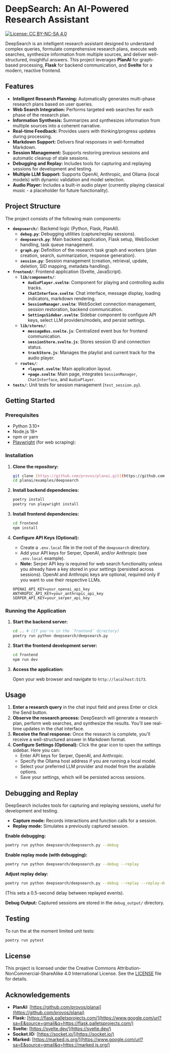 # DeepSearch: An AI-Powered Research Assistant

[![License: CC BY-NC-SA 4.0](https://img.shields.io/badge/License-CC%20BY--NC--SA%204.0-lightgrey.svg)](https://creativecommons.org/licenses/by-nc-sa/4.0/)

DeepSearch is an intelligent research assistant designed to understand complex queries, formulate comprehensive research plans, execute web searches, synthesize information from multiple sources, and deliver well-structured, insightful answers. This project leverages **PlanAI** for graph-based processing, **Flask** for backend communication, and **Svelte** for a modern, reactive frontend.

## Features

- **Intelligent Research Planning:** Automatically generates multi-phase research plans based on user queries.
- **Web Search Integration:** Performs targeted web searches for each phase of the research plan.
- **Information Synthesis:** Summarizes and synthesizes information from multiple sources into a coherent narrative.
- **Real-time Feedback:** Provides users with thinking/progress updates during processing.
- **Markdown Support:** Delivers final responses in well-formatted Markdown.
- **Session Management:** Supports restoring previous sessions and automatic cleanup of stale sessions.
- **Debugging and Replay:** Includes tools for capturing and replaying sessions for development and testing.
- **Multiple LLM Support:** Supports OpenAI, Anthropic, and Ollama (local models) with dynamic validation and model selection.
- **Audio Player:** Includes a built-in audio player (currently playing classical music - a placeholder for future functionality).

## Project Structure

The project consists of the following main components:

- **`deepsearch/`**: Backend logic (Python, Flask, PlanAI).
  - **`debug.py`**: Debugging utilities (capture/replay sessions).
  - **`deepsearch.py`**: Main backend application, Flask setup, WebSocket handling, task queue management.
  - **`graph.py`**: Definition of the research task graph and workers (plan creation, search, summarization, response generation).
  - **`session.py`**: Session management (creation, retrieval, update, deletion, SID mapping, metadata handling).
- **`frontend/`**: Frontend application (Svelte, JavaScript).
  - **`lib/components/`**:
    - **`AudioPlayer.svelte`**:  Component for playing and controlling audio tracks.
    - **`ChatInterface.svelte`**: Chat interface, message display, loading indicators, markdown rendering.
    - **`SessionManager.svelte`**: WebSocket connection management, session restoration, backend communication.
    - **`SettingsSidebar.svelte`**: Sidebar component to configure API keys, select LLM providers/models, and persist settings.
  - **`lib/stores/`**:
    - **`messageBus.svelte.js`**: Centralized event bus for frontend communication.
    - **`sessionStore.svelte.js`**: Stores session ID and connection status.
    - **`trackStore.js`**: Manages the playlist and current track for the audio player.
  - **`routes/`**:
    - **`+layout.svelte`**: Main application layout.
    - **`+page.svelte`**: Main page, integrates `SessionManager`, `ChatInterface`, and `AudioPlayer`.
- **`tests/`**: Unit tests for session management (`test_session.py`).

## Getting Started

### Prerequisites

- Python 3.10+
- Node.js 18+
- npm or yarn
- [Playwright](https://playwright.dev/docs/intro) (for web scraping):

### Installation

1. **Clone the repository:**

   ```bash
   git clone [https://github.com/provos/planai.git](https://github.com/provos/planai.git)
   cd planai/examples/deepsearch
   ```

2.  **Install backend dependencies:**

    ```bash
    poetry install
    poetry run playwright install
    ```

3.  **Install frontend dependencies:**

    ```bash
    cd frontend
    npm install
    ```

4.  **Configure API Keys (Optional):**

      - Create a `.env.local` file in the root of the `deepsearch` directory.
      - Add your API keys for Serper, OpenAI, and/or Anthropic (see `.env.local` example).
      - **Note:** Serper API key is required for web search functionality unless you already have a key stored in your settings (persisted across sessions). OpenAI and Anthropic keys are optional, required only if you want to use their respective LLMs.

    <!-- end list -->

    ```
    OPENAI_API_KEY=your_openai_api_key
    ANTHROPIC_API_KEY=your_anthropic_api_key
    SERPER_API_KEY=your_serper_api_key
    ```

### Running the Application

1.  **Start the backend server:**

    ```bash
    cd .. # (If you're in the `frontend` directory)
    poetry run python deepsearch/deepsearch.py
    ```

2.  **Start the frontend development server:**

    ```bash
    cd frontend
    npm run dev
    ```

3.  **Access the application:**

    Open your web browser and navigate to `http://localhost:5173`.

## Usage

1.  **Enter a research query** in the chat input field and press Enter or click the Send button.
2.  **Observe the research process:** DeepSearch will generate a research plan, perform web searches, and synthesize the results. You'll see real-time updates in the chat interface.
3.  **Receive the final response:** Once the research is complete, you'll receive a well-structured answer in Markdown format.
4.  **Configure Settings (Optional):** Click the gear icon to open the settings sidebar. Here you can:
      - Enter API keys for Serper, OpenAI, and Anthropic.
      - Specify the Ollama host address if you are running a local model.
      - Select your preferred LLM provider and model from the available options.
      - Save your settings, which will be persisted across sessions.

## Debugging and Replay

DeepSearch includes tools for capturing and replaying sessions, useful for development and testing.

  - **Capture mode:** Records interactions and function calls for a session.
  - **Replay mode:** Simulates a previously captured session.

**Enable debugging:**

```bash
poetry run python deepsearch/deepsearch.py --debug
```

**Enable replay mode (with debugging):**

```bash
poetry run python deepsearch/deepsearch.py --debug --replay
```

**Adjust replay delay:**

```bash
poetry run python deepsearch/deepsearch.py --debug --replay --replay-delay 0.5
```

(This sets a 0.5-second delay between replayed events).

**Debug Output:** Captured sessions are stored in the `debug_output/` directory.

## Testing

To run the at the moment limited unit tests:

```bash
poetry run pytest
```

## License

This project is licensed under the Creative Commons Attribution-NonCommercial-ShareAlike 4.0 International License. See the [LICENSE](LICENSE) file for details.

## Acknowledgements

  - **PlanAI:** [https://github.com/provos/planai](https://github.com/provos/planai)
  - **Flask:** [https://flask.palletsprojects.com/](https://www.google.com/url?sa=E&source=gmail&q=https://flask.palletsprojects.com/)
  - **Svelte:** [https://svelte.dev/](https://svelte.dev/)
  - **Socket.IO:** [https://socket.io/](https://socket.io/)
  - **Marked:** [https://marked.js.org/](https://www.google.com/url?sa=E&source=gmail&q=https://marked.js.org/)